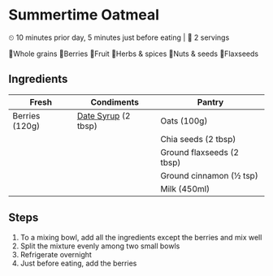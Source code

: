 # Summertime Oatmeal

&#9202; 10 minutes prior day, 5 minutes just before eating | &#128100; 2 servings

&#127838;Whole grains  &#127827;Berries  &#127818;Fruit  &#127807;Herbs & spices  &#129372;Nuts & seeds  &#127810;Flaxseeds

## Ingredients

| Fresh | Condiments | Pantry |
| --- | --- | --- |
| Berries (120g) | [Date Syrup](../condiments/date_syrup.md) (2 tbsp) | Oats (100g) |
| | | Chia seeds (2 tbsp) |
| | | Ground flaxseeds (2 tbsp) |
| | | Ground cinnamon (&#189; tsp) |
| | | Milk (450ml) |

## Steps

1. To a mixing bowl, add all the ingredients except the berries and mix well
1. Split the mixture evenly among two small bowls
1. Refrigerate overnight
1. Just before eating, add the berries
